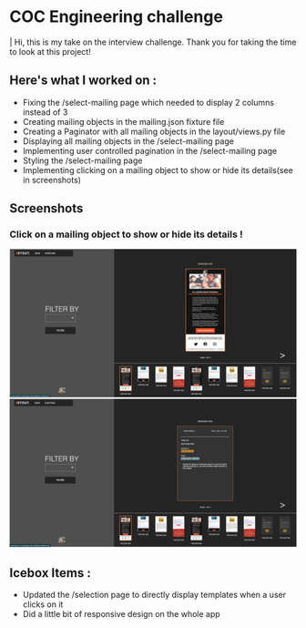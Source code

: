 # COC Engineering challenge

| Hi, this is my take on the interview challenge. Thank you for taking the time to look at this project!

## Here's what I worked on :

- Fixing the /select-mailing page which needed to display 2 columns instead of 3
- Creating mailing objects in the mailing.json fixture file
- Creating a Paginator with all mailing objects in the layout/views.py file
- Displaying all mailing objects in the /select-mailing page
- Implementing user controlled pagination in the /select-mailing page
- Styling the /select-mailing page
- Implementing clicking on a mailing object to show or hide its details(see in screenshots)

## Screenshots

### Click on a mailing object to show or hide its details !

<img src="./mailing.png">
<img src="./mailing-details.png">

## Icebox Items :

- Updated the /selection page to directly display templates when a user clicks on it
- Did a little bit of responsive design on the whole app

